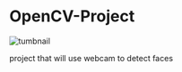 # OpenCV-Project
![tumbnail](https://github.com/Abuzar6zbxa/OpenCV-Project/assets/145523833/6c070a58-3afc-4436-86bd-ba8874654984)


project that will use webcam to detect faces
